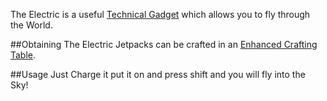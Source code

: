 The Electric is a useful [Technical Gadget](https://github.com/TheBusyBiscuit/Slimefun4/wiki/Technical-Gadget) which allows you to fly through the World.

##Obtaining
The Electric Jetpacks can be crafted in an [Enhanced Crafting Table](https://github.com/TheBusyBiscuit/Slimefun4/wiki/Enhanced-Crafting-Table).

##Usage
Just Charge it put it on and press shift and you will fly into the Sky!
